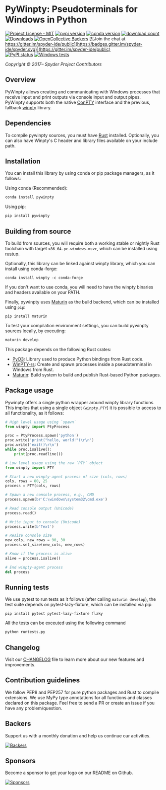 # PyWinpty: Pseudoterminals for Windows in Python

[![Project License - MIT](https://img.shields.io/pypi/l/pywinpty.svg)](./LICENSE.txt)
[![pypi version](https://img.shields.io/pypi/v/pywinpty.svg)](https://pypi.org/project/pywinpty/)
[![conda version](https://img.shields.io/conda/vn/conda-forge/pywinpty.svg)](https://www.anaconda.com/download/)
[![download count](https://img.shields.io/conda/dn/conda-forge/pywinpty.svg)](https://www.anaconda.com/download/)
[![Downloads](https://pepy.tech/badge/pywinpty)](https://pepy.tech/project/pywinpty)
[![OpenCollective Backers](https://opencollective.com/spyder/backers/badge.svg?color=blue)](#backers)
[![Join the chat at https://gitter.im/spyder-ide/public](https://badges.gitter.im/spyder-ide/spyder.svg)](https://gitter.im/spyder-ide/public)<br>
[![PyPI status](https://img.shields.io/pypi/status/pywinpty.svg)](https://github.com/spyder-ide/pywinpty)
[![Windows tests](https://github.com/spyder-ide/pywinpty/actions/workflows/windows_build.yml/badge.svg)](https://github.com/spyder-ide/pywinpty/actions/workflows/windows_build.yml)

*Copyright © 2017– Spyder Project Contributors*


## Overview

PyWinpty allows creating and communicating with Windows processes that receive input and print outputs via console input and output pipes. PyWinpty supports both the native [ConPTY](https://devblogs.microsoft.com/commandline/windows-command-line-introducing-the-windows-pseudo-console-conpty/) interface and the previous, fallback [winpty](https://github.com/rprichard/winpty) library.


## Dependencies
To compile pywinpty sources, you must have [Rust](https://rustup.rs/) installed.
Optionally, you can also have Winpty's C header and library files available on your include path.


## Installation
You can install this library by using conda or pip package managers, as it follows:

Using conda (Recommended):
```bash
conda install pywinpty
```

Using pip:
```bash
pip install pywinpty
```

## Building from source

To build from sources, you will require both a working stable or nightly Rust toolchain with
target `x86_64-pc-windows-msvc`, which can be installed using [rustup](https://rustup.rs/).

Optionally, this library can be linked against winpty library, which you can install using conda-forge:

```batch
conda install winpty -c conda-forge
```

If you don't want to use conda, you will need to have the winpty binaries and headers available on your PATH.

Finally, pywinpty uses [Maturin](https://github.com/PyO3/maturin) as the build backend, which can be installed using `pip`:

```batch
pip install maturin
```

To test your compilation environment settings, you can build pywinpty sources locally, by
executing:

```bash
maturin develop
```

This package depends on the following Rust crates:

* [PyO3](https://github.com/PyO3/pyo3): Library used to produce Python bindings from Rust code.
* [WinPTY-rs](https://github.com/andfoy/winpty-rs): Create and spawn processes inside a pseudoterminal in Windows from Rust.
* [Maturin](https://github.com/PyO3/maturin): Build system to build and publish Rust-based Python packages.

## Package usage
Pywinpty offers a single python wrapper around winpty library functions.
This implies that using a single object (``winpty.PTY``) it is possible to access to all functionality, as it follows:

```python
# High level usage using `spawn`
from winpty import PtyProcess

proc = PtyProcess.spawn('python')
proc.write('print("hello, world!")\r\n')
proc.write('exit()\r\n')
while proc.isalive():
	print(proc.readline())

# Low level usage using the raw `PTY` object
from winpty import PTY

# Start a new winpty-agent process of size (cols, rows)
cols, rows = 80, 25
process = PTY(cols, rows)

# Spawn a new console process, e.g., CMD
process.spawn(br'C:\windows\system32\cmd.exe')

# Read console output (Unicode)
process.read()

# Write input to console (Unicode)
process.write(b'Text')

# Resize console size
new_cols, new_rows = 90, 30
process.set_size(new_cols, new_rows)

# Know if the process is alive
alive = process.isalive()

# End winpty-agent process
del process
```

## Running tests
We use pytest to run tests as it follows (after calling ``maturin develop``), the test suite depends
on pytest-lazy-fixture, which can be installed via pip:

```batch
pip install pytest pytest-lazy-fixture flaky
```

All the tests can be exceuted using the following command

```bash
python runtests.py
```


## Changelog
Visit our [CHANGELOG](CHANGELOG.md) file to learn more about our new features and improvements.


## Contribution guidelines
We follow PEP8 and PEP257 for pure python packages and Rust to compile extensions. We use MyPy type annotations for all functions and classes declared on this package. Feel free to send a PR or create an issue if you have any problem/question.


## Backers

Support us with a monthly donation and help us continue our activities.

[![Backers](https://opencollective.com/spyder/backers.svg)](https://opencollective.com/spyder#support)


## Sponsors

Become a sponsor to get your logo on our README on Github.

[![Sponsors](https://opencollective.com/spyder/sponsors.svg)](https://opencollective.com/spyder#support)
